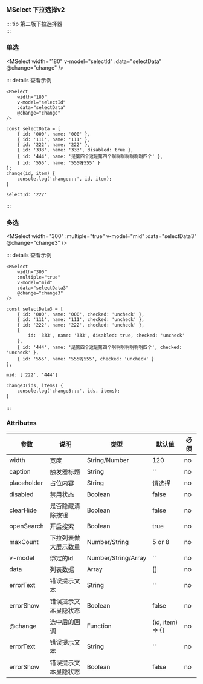 ### MSelect 下拉选择v2

::: tip
第二版下拉选择器<br>
:::

### 单选
<MSelect
    width="180"
    v-model="selectId"
    :data="selectData"
    @change="change"
/>

::: details 查看示例
```vue
<MSelect
    width="180"
    v-model="selectId"
    :data="selectData"
    @change="change"
/>

const selectData = [
    { id: '000', name: '000' },
    { id: '111', name: '111' },
    { id: '222', name: '222' },
    { id: '333', name: '333', disabled: true },
    { id: '444', name: '是第四个这是第四个啊啊啊啊啊啊啊四个' },
    { id: '555', name: '555呀555' }
];
change(id, item) {
    console.log('change:::', id, item);
}

selectId: '222'
```
:::

### 多选

<MSelect
    width="300"
    :multiple="true"
    v-model="mid"
    :data="selectData3"
    @change="change3"
/>

::: details 查看示例
```vue
<MSelect
    width="300"
    :multiple="true"
    v-model="mid"
    :data="selectData3"
    @change="change3"
/>

const selectData3 = [
    { id: '000', name: '000', checked: 'uncheck' },
    { id: '111', name: '111', checked: 'uncheck' },
    { id: '222', name: '222', checked: 'uncheck' },
    {
        id: '333', name: '333', disabled: true, checked: 'uncheck'
    },
    { id: '444', name: '是第四个这是第四个啊啊啊啊啊啊啊四个', checked: 'uncheck' },
    { id: '555', name: '555呀555', checked: 'uncheck' }
];

mid: ['222', '444']

change3(ids, items) {
    console.log('change3:::', ids, items);
}
```
:::

<script>
const selectData = [
    { id: '000', name: '000' },
    { id: '111', name: '111' },
    { id: '222', name: '222' },
    { id: '333', name: '333', disabled: true },
    { id: '444', name: '是第四个这是第四个啊啊啊啊啊啊啊四个' },
    { id: '555', name: '555呀555' }
];

const selectData3 = [
    { id: '000', name: '000', checked: 'uncheck' },
    { id: '111', name: '111', checked: 'uncheck' },
    { id: '222', name: '222', checked: 'uncheck' },
    {
        id: '333', name: '333', disabled: true, checked: 'uncheck'
    },
    { id: '444', name: '是第四个这是第四个啊啊啊啊啊啊啊四个', checked: 'uncheck' },
    { id: '555', name: '555呀555', checked: 'uncheck' }
];

export default {
    name: 'MSelectView',
    data() {
        return {
            selectId: '222',
            selectData,
            mid: ['222', '444'],
            selectData3
        };
    },
    methods: {
        change(id, item) {
            console.log('change:::', id, item);
        },
        change3(ids, items) {
         console.log('change3:::', ids, items);
        }
    }
};
</script>


### Attributes

| 参数     | 说明    | 类型    | 默认值   | 必须  |  
| ------- | ----    | ------  | ------- | ------|
| width    | 宽度 | String/Number | 120     | no     |
| caption   | 触发器标题 | String | '' | no     |
| placeholder   | 占位内容 | String | 请选择 | no     |
| disabled   | 禁用状态 | Boolean | false | no     |
| clearHide   | 是否隐藏清除按钮 | Boolean | false | no     |
| openSearch   | 开启搜索 | Boolean | true | no     |
| maxCount   | 下拉列表做大展示数量 | Number/String | 5 or 8 | no     |
| v-model    | 绑定的id| Number/String/Array | ''    | no     |
| data   | 列表数据 | Array | []  | no     |
| errorText   | 错误提示文本 | String | ''  | no     |
| errorShow   | 错误提示文本显隐状态 | Boolean | false  | no     |
| @change   | 选中后的回调 | Function | (id, item) => {}  | no     |
| errorText   | 错误提示文本 | String | ''  | no     |
| errorShow   | 错误提示文本显隐状态 | Boolean | false  | no     |
